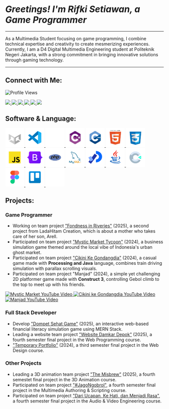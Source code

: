 # _Greetings! I'm Rifki Setiawan, a Game Programmer_

---

As a Multimedia Student focusing on game programming, I combine technical expertise and creativity to create mesmerizing experiences. Currently, I am a D4 Digital Multimedia Engineering student at Politeknik Negeri Jakarta, with a strong commitment in bringing innovative solutions through gaming technology.

---

## Connect with Me:

<img src="https://komarev.com/ghpvc/?username=rifkisetiawan0101&label=Profile%20views&color=EE4B2B&style=flat" alt="Profile Views"/>

<p align="left">
  <a href="https://linkedin.com/in/rifki-setiawan0101" target="_blank" rel="noopener noreferrer">
    <img src="https://img.shields.io/badge/LINKEDIN-0A66C2?style=for-the-badge&logo=linkedin&logoColor=white" />
  </a>
  <a href="https://github.com/rifkisetiawan0101" target="_blank" rel="noopener noreferrer">
    <img src="https://img.shields.io/badge/GITHUB-181717?style=for-the-badge&logo=github&logoColor=white" />
  </a>
  <a href="https://www.behance.net/rifkisetiawan3" target="_blank" rel="noopener noreferrer">
    <img src="https://img.shields.io/badge/BEHANCE-1769FF?style=for-the-badge&logo=behance&logoColor=white" />
  </a>
  <a href="https://itch.io/profile/rstiawann" target="_blank" rel="noopener noreferrer">
    <img src="https://img.shields.io/badge/ITCH.IO-FA5C5C?style=for-the-badge&logo=itchdotio&logoColor=white" />
  </a>
  <a href="https://instagram.com/rstiawann_" target="_blank" rel="noopener noreferrer">
    <img src="https://img.shields.io/badge/INSTAGRAM-E4605F?style=for-the-badge&logo=instagram&logoColor=white" />
  </a>
  <a href="https://youtube.com/@rstiawann" target="_blank" rel="noopener noreferrer">
    <img src="https://img.shields.io/badge/YOUTUBE-FF0000?style=for-the-badge&logo=youtube&logoColor=white" />
  </a>
</p>

## Software & Language:
<p align="left">
  <a href="https://unity.com/" rel="nofollow">
    <img src="https://raw.githubusercontent.com/rifkisetiawan0101/rifkisetiawan0101/main/unity-white.png" alt="unity" height="60" />
  </a>
  <a href="https://code.visualstudio.com/" rel="nofollow">
    <img src="https://raw.githubusercontent.com/rifkisetiawan0101/rifkisetiawan0101/main/vs-code.png" alt="vs code" height="60" />
  </a>
  <a href="https://github.com/" rel="nofollow">
    <img src="https://raw.githubusercontent.com/rifkisetiawan0101/rifkisetiawan0101/main/github-white.png" alt="github" height="60" />
  </a>
  <a href="https://learn.microsoft.com/en-us/dotnet/csharp/" rel="nofollow">
    <img src="https://raw.githubusercontent.com/rifkisetiawan0101/rifkisetiawan0101/main/csharp.png" alt="c#" height="60" />
  </a>
  <a href="https://isocpp.org/" rel="nofollow">
    <img src="https://raw.githubusercontent.com/rifkisetiawan0101/rifkisetiawan0101/main/c++.png" alt="c++" height="60" />
  </a>
  <a href="https://www.w3.org/html/" rel="nofollow">
    <img src="https://raw.githubusercontent.com/rifkisetiawan0101/rifkisetiawan0101/main/html5.png" alt="html5" height="60" />
  </a>
  <a href="https://www.w3schools.com/css/" rel="nofollow">
    <img src="https://raw.githubusercontent.com/rifkisetiawan0101/rifkisetiawan0101/main/css3.png" alt="css3" height="60" />
  </a>
  <a href="https://developer.mozilla.org/en-US/docs/Web/JavaScript" rel="nofollow">
    <img src="https://raw.githubusercontent.com/rifkisetiawan0101/rifkisetiawan0101/main/js.png" alt="javascript" height="60" />
  </a>
  <a href="https://getbootstrap.com/" rel="nofollow">
    <img src="https://raw.githubusercontent.com/rifkisetiawan0101/rifkisetiawan0101/main/bootstrap.png" alt="bootstrap" height="60" />
  </a>
  <a href="https://www.php.net/" rel="nofollow">
    <img src="https://raw.githubusercontent.com/rifkisetiawan0101/rifkisetiawan0101/main/php.png" alt="php" height="60" />
  </a>
  <a href="https://www.mysql.com/" rel="nofollow">
    <img src="https://raw.githubusercontent.com/rifkisetiawan0101/rifkisetiawan0101/main/mysql.png" alt="mysql" height="60" />
  </a>
  <a href="https://processing.org/" rel="nofollow">
    <img src="https://raw.githubusercontent.com/rifkisetiawan0101/rifkisetiawan0101/main/processing.png" alt="processing" height="60" />
  </a>
  <a href="https://www.java.com/" rel="nofollow">
    <img src="https://raw.githubusercontent.com/rifkisetiawan0101/rifkisetiawan0101/main/java.png" alt="java" height="60" />
  </a>
  <a href="https://www.construct.net/" rel="nofollow">
    <img src="https://raw.githubusercontent.com/rifkisetiawan0101/rifkisetiawan0101/main/construct3.png" alt="construct3" height="60" />
  </a>
  <a href="https://www.figma.com/" rel="nofollow">
    <img src="https://raw.githubusercontent.com/rifkisetiawan0101/rifkisetiawan0101/main/figma.png" alt="figma" height="60" />
  </a>
  <a href="https://trello.com/" rel="nofollow">
    <img src="https://raw.githubusercontent.com/rifkisetiawan0101/rifkisetiawan0101/main/trello.png" alt="trello" height="60" />
  </a>
  <a href="https://www.notion.so/" rel="nofollow">
    <img src="https://raw.githubusercontent.com/rifkisetiawan0101/rifkisetiawan0101/main/notion-white.png" alt="notion" height="60" />
  </a>
</p>

## Projects:

### Game Programmer

- Working on team project ["Fondness in Riveries"](https://github.com/rifkisetiawan0101/Fondness-In-Riveries) (2025), a second project from LadaHitam Creation, which is about a mother who takes care of her son, Arell.
- Participated on team project ["Mystic Market Tycoon"](https://github.com/rifkisetiawan0101/MysticMarketTycoon) (2024), a business simulation game themed around the local vibe of Indonesia's urban ghost market.
- Participated on team project ["Cikini Ke Gondangdia"](https://github.com/rifkisetiawan0101/Cikini-Ke-Gondangdia) (2024), a casual game made with **Processing and Java** language, combines train driving simulation with parallax scrolling visuals.
- Participated on team project "Manjad" (2024), a simple yet challenging 2D platformer game made with **Construct 3**, controlling Gebol climb to the top to meet up with his friends.

<p align="left">
  <!-- Mystic Market -->
  <a href="https://youtu.be/CdgIDbUS7bo?si=EKWbWNgNMICkFkAc" target="_blank">
    <img src="https://img.youtube.com/vi/CdgIDbUS7bo/0.jpg" alt="Mystic Market YouTube Video" width="260"/>
  </a>
  <!-- Cikini ke Gondangdia -->
  <a href="https://youtu.be/vSi4UqEW16I?si=H29lKZX52JJBtkf9" target="_blank">
    <img src="https://img.youtube.com/vi/vSi4UqEW16I/0.jpg" alt="Cikini ke Gondangdia YouTube Video" width="260"/>
  </a>
  <!-- Manjad -->
  <a href="https://youtu.be/qTV3yais-3U?si=QI4nCRHTXzUw-EG4" target="_blank">
    <img src="https://img.youtube.com/vi/qTV3yais-3U/0.jpg" alt="Manjad YouTube Video" width="260"/>
  </a>
</p>

### Full Stack Developer

- Develop ["Dompet Sehat Game"](https://github.com/rifkisetiawan0101/Dompet-Sehat-Game) (2025), an interactive web-based financial literacy simulation game using MERN Stack.
- Leading a website team project ["Website Damkar Depok"](https://github.com/rifkisetiawan0101/Website-Damkar-Depok) (2025), a fourth semester final project in the Web Programming course.
- ["Temporary Portfolio"](https://github.com/rifkisetiawan0101/Personal-Portfolio) (2024), a third semester final project in the Web Design course.

### Other Projects

- Leading a 3D animation team project ["The Misbrew"](https://youtu.be/KhWlnyI7htA?feature=shared) (2025), a fourth semestet final project in the 3D Animation course.
- Participated on team project ["#JagoNgobrol"](https://youtu.be/rHxLwGc80PQ?feature=shared), a fourth semester final project in the Multimedia Authoring & Scripting course.
- Participated on team project ["Dari Ucapan, Ke Hati, dan Menjadi Rasa"](https://youtu.be/odorBME8NAI?feature=shared), a fourth semester final project in the Audio & Video Engineering course. 
